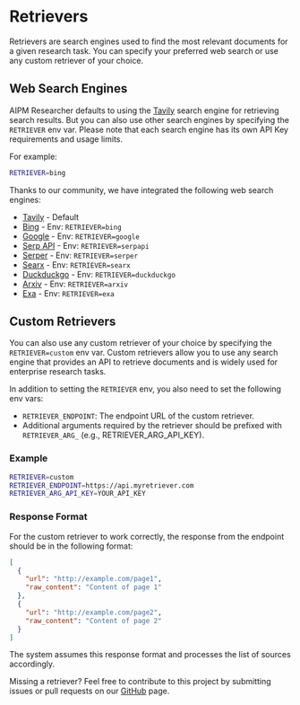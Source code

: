 # Retrievers

Retrievers are search engines used to find the most relevant documents for a given research task.
You can specify your preferred web search or use any custom retriever of your choice.

## Web Search Engines
AIPM Researcher defaults to using the [Tavily](https://app.tavily.com) search engine for retrieving search results. 
But you can also use other search engines by specifying the `RETRIEVER` env var. Please note that each search engine has its own API Key requirements and usage limits.

For example:
```bash
RETRIEVER=bing
```

Thanks to our community, we have integrated the following web search engines:
- [Tavily](https://app.tavily.com) - Default
- [Bing](https://www.microsoft.com/en-us/bing/apis/bing-web-search-api) - Env: `RETRIEVER=bing`
- [Google](https://developers.google.com/custom-search/v1/overview) - Env: `RETRIEVER=google`
- [Serp API](https://serpapi.com/) - Env: `RETRIEVER=serpapi`
- [Serper](https://serper.dev/) - Env: `RETRIEVER=serper`
- [Searx](https://searx.github.io/searx/) - Env: `RETRIEVER=searx`
- [Duckduckgo](https://pypi.org/project/duckduckgo-search/) - Env: `RETRIEVER=duckduckgo`
- [Arxiv](https://info.arxiv.org/help/api/index.html) - Env: `RETRIEVER=arxiv`
- [Exa](https://docs.exa.ai/reference/getting-started) - Env: `RETRIEVER=exa`

## Custom Retrievers
You can also use any custom retriever of your choice by specifying the `RETRIEVER=custom` env var.
Custom retrievers allow you to use any search engine that provides an API to retrieve documents and is widely used for enterprise research tasks.

In addition to setting the `RETRIEVER` env, you also need to set the following env vars:
- `RETRIEVER_ENDPOINT`: The endpoint URL of the custom retriever.
- Additional arguments required by the retriever should be prefixed with `RETRIEVER_ARG_` (e.g., RETRIEVER_ARG_API_KEY).

### Example
```bash
RETRIEVER=custom
RETRIEVER_ENDPOINT=https://api.myretriever.com
RETRIEVER_ARG_API_KEY=YOUR_API_KEY
```

### Response Format
For the custom retriever to work correctly, the response from the endpoint should be in the following format:
```json
[
  {
    "url": "http://example.com/page1",
    "raw_content": "Content of page 1"
  },
  {
    "url": "http://example.com/page2",
    "raw_content": "Content of page 2"
  }
]
```

The system assumes this response format and processes the list of sources accordingly.

Missing a retriever? Feel free to contribute to this project by submitting issues or pull requests on our [GitHub](https://github.com/ResearchRAG/aipm-researcher) page.